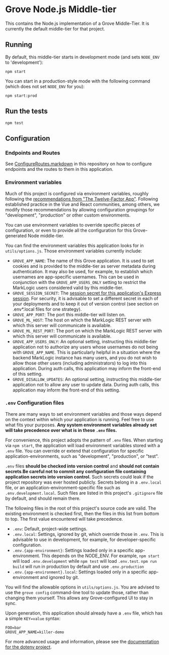 # Grove Node.js Middle-tier

This contains the Node.js implementation of a Grove Middle-Tier. It is currently the default middle-tier for that project.

## Running

By default, this middle-tier starts in development mode (and sets `NODE_ENV` to 'development'):

    npm start

You can start in a production-style mode with the following command (which does not set `NODE_ENV` for you):

    npm start:prod

## Run the tests

    npm test

## Configuration

### Endpoints and Routes

See [ConfigureRoutes.markdown](ConfigureRoutes.markdown) in this repository on how to configure endpoints and the routes to them in this application.

### Environment variables

Much of this project is configured via environment variables, roughly following the [recommendations from "The Twelve-Factor App"](https://12factor.net/config). Following established practice in the Vue and React communities, among others, we modify those recommendations by allowing configuration groupings for "development", "production" or other custom environments.

You can use environment variables to override specific pieces of configuration, or even to provide all the configuration for this Grove-generated Node middle-tier.

You can find the environment variables this application looks for in `utils/options.js`. Those environment variables currently include:

- `GROVE_APP_NAME`: The name of this Grove application. It is used to set cookies and is provided to the middle-tier as server metadata during authentication. It may also be used, for example, to establish which usernames are app-specific usernames. This can be used in conjunction with the `GROVE_APP_USERS_ONLY` setting to restrict the MarkLogic users considered valid by this middle-tier.
- `GROVE_SESSION_SECRET`: The [session secret for this application's Express session](https://github.com/expressjs/session#secret). For security, it is advisable to set a different secret in each of your deployments and to keep it out of version control (see section on .env\*.local files for one strategy).
- `GROVE_APP_PORT`: The port this middle-tier will listen on.
- `GROVE_ML_HOST`: The host on which the MarkLogic REST server with which this server will communicate is available.
- `GROVE_ML_REST_PORT`: The port on which the MarkLogic REST server with which this server will communicate is available.
- `GROVE_APP_USERS_ONLY`: An optional setting, instructing this middle-tier application not to authorize any users whose usernames do not being with `GROVE_APP_NAME`. This is particularly helpful in a situation where the backend MarkLogic instance has many users, and you do not wish to allow those other users (including administrators) to log into this application. During auth calls, this application may inform the front-end of this setting.
- `GROVE_DISALLOW_UPDATES`: An optional setting, instructing this middle-tier application not to allow any user to update data. During auth calls, this application may inform the front-end of this setting.

### `.env` Configuration files

There are many ways to set environment variables and those ways depend on the context within which your application is running. Feel free to use what fits your purposes. **Any system environment variables already set will take precedence over what is in these `.env` files.**

For convenience, this project adopts the pattern of `.env` files. When starting via `npm start`, the application will load environment variables stored with a `.env` file. You can override or extend that configuration for specific application-environments, such as "development", "production", or "test".

 `.env` files **should be checked into version control** and **should not contain secrets**.**Be careful not to commit any configuration file containing application secrets into version control.** Such secrets could leak if the project repository was ever hosted publicly. Secrets belong in a `.env.local` file, or an application-environment-specific file such as `.env.development.local`. Such files are listed in this project's `.gitignore` file by default, and should remain there.

The following files in the root of this project's source code are valid. The existing environment is checked first, then the files in this list from bottom to top. The first value encountered will take precedence.

- `.env`: Default, project-wide settings.
- `.env.local`: Settings, ignored by git, which override those in `.env`. This is advisable to use in development, for example, for developer-specific configuration.
- `.env.{app-environment}`: Settings loaded only in a specific app-environment. This depends on the NODE_ENV. For example, `npm start` will load `.env.development` while `npm test` will load `.env.test`. `npm run build` will run in production by default and use `.env.production`
- `.env.{app-environment}.local`: Settings loaded only in a specific app-environment and ignored by git.

You will find the allowable options in `utils/options.js`. You are advised to use the `grove config` command-line tool to update those, rather than changing them yourself. This allows any Grove-configured UI to stay in sync.

Upon generation, this application should already have a `.env` file, which has a simple `KEY=value` syntax:

    FOO=bar
    GROVE_APP_NAME=killer-demo

For more advanced usage and information, please see the [documentation for the dotenv project](https://github.com/motdotla/dotenv).
